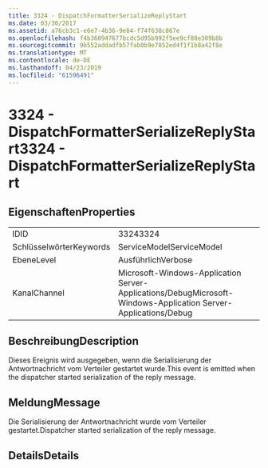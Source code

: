 ```yaml
---
title: 3324 - DispatchFormatterSerializeReplyStart
ms.date: 03/30/2017
ms.assetid: a76cb3c1-e6e7-4b36-9e84-f74f638c867e
ms.openlocfilehash: f4b360947677bcdc5d95b992f5ee9cf88e309b8b
ms.sourcegitcommit: 9b552addadfb57fab0b9e7852ed4f1f1b8a42f8e
ms.translationtype: MT
ms.contentlocale: de-DE
ms.lasthandoff: 04/23/2019
ms.locfileid: "61596491"
---
```

# <a name="3324---dispatchformatterserializereplystart"></a><span data-ttu-id="7c246-102">3324 - DispatchFormatterSerializeReplyStart</span><span class="sxs-lookup"><span data-stu-id="7c246-102">3324 - DispatchFormatterSerializeReplyStart</span></span>
## <a name="properties"></a><span data-ttu-id="7c246-103">Eigenschaften</span><span class="sxs-lookup"><span data-stu-id="7c246-103">Properties</span></span>  
  
|||  
|-|-|  
|<span data-ttu-id="7c246-104">ID</span><span class="sxs-lookup"><span data-stu-id="7c246-104">ID</span></span>|<span data-ttu-id="7c246-105">3324</span><span class="sxs-lookup"><span data-stu-id="7c246-105">3324</span></span>|  
|<span data-ttu-id="7c246-106">Schlüsselwörter</span><span class="sxs-lookup"><span data-stu-id="7c246-106">Keywords</span></span>|<span data-ttu-id="7c246-107">ServiceModel</span><span class="sxs-lookup"><span data-stu-id="7c246-107">ServiceModel</span></span>|  
|<span data-ttu-id="7c246-108">Ebene</span><span class="sxs-lookup"><span data-stu-id="7c246-108">Level</span></span>|<span data-ttu-id="7c246-109">Ausführlich</span><span class="sxs-lookup"><span data-stu-id="7c246-109">Verbose</span></span>|  
|<span data-ttu-id="7c246-110">Kanal</span><span class="sxs-lookup"><span data-stu-id="7c246-110">Channel</span></span>|<span data-ttu-id="7c246-111">Microsoft-Windows-Application Server-Applications/Debug</span><span class="sxs-lookup"><span data-stu-id="7c246-111">Microsoft-Windows-Application Server-Applications/Debug</span></span>|  
  
## <a name="description"></a><span data-ttu-id="7c246-112">Beschreibung</span><span class="sxs-lookup"><span data-stu-id="7c246-112">Description</span></span>  
 <span data-ttu-id="7c246-113">Dieses Ereignis wird ausgegeben, wenn die Serialisierung der Antwortnachricht vom Verteiler gestartet wurde.</span><span class="sxs-lookup"><span data-stu-id="7c246-113">This event is emitted when the dispatcher started serialization of the reply message.</span></span>  
  
## <a name="message"></a><span data-ttu-id="7c246-114">Meldung</span><span class="sxs-lookup"><span data-stu-id="7c246-114">Message</span></span>  
 <span data-ttu-id="7c246-115">Die Serialisierung der Antwortnachricht wurde vom Verteiler gestartet.</span><span class="sxs-lookup"><span data-stu-id="7c246-115">Dispatcher started serialization of the reply message.</span></span>  
  
## <a name="details"></a><span data-ttu-id="7c246-116">Details</span><span class="sxs-lookup"><span data-stu-id="7c246-116">Details</span></span>

